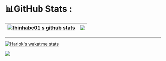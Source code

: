 # 📊GitHub Stats :

| <a href="https://github.com/thinhabc01/github-readme-stats"><img align="center" src="https://github-readme-stats.vercel.app/api?username=thinhabc01&layout=compact&show_icons=true&include_all_commits=true=&hide_border=true" alt="thinhabc01's github stats" /></a> | <a href="https://github.com/thinhabc01/github-readme-stats"><img align="center" src="https://github-readme-stats.vercel.app/api/top-langs/?username=thinhabc01&layout=compact&hide_border=true" /></a> |
| ------------- | ------------- |
---
[![Harlok's wakatime stats](https://github-readme-stats.vercel.app/api/wakatime?username=thinhabc01)](https://github.com/anuraghazra/github-readme-stats)

[![](https://visitcount.itsvg.in/api?id=thinhabc01&icon=0&color=0)](https://visitcount.itsvg.in)
